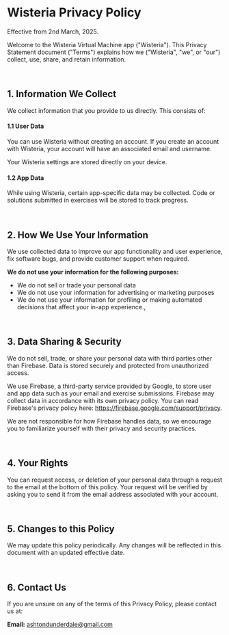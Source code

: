 # Wisteria Privacy Policy

Effective from 2nd March, 2025.

Welcome to the Wisteria Virtual Machine app ("Wisteria"). This Privacy Statement document ("Terms") explains how we ("Wisteria", "we", or "our") collect, use, share, and retain information.

<br/>

## 1. Information We Collect

We collect information that you provide to us directly. This consists of:

#### 1.1 User Data

You can use Wisteria without creating an account. If you create an account with Wisteria, your account will have an associated email and username.

Your Wisteria settings are stored directly on your device.

#### 1.2 App Data

While using Wisteria, certain app-specific data may be collected. Code or solutions submitted in exercises will be stored to track progress.

<br/>

## 2. How We Use Your Information

We use collected data to improve our app functionality and user experience, fix software bugs, and provide customer support when required.

**We do not use your information for the following purposes:**
- We do not sell or trade your personal data
- We do not use your information for advertising or marketing purposes
- We do not use your information for profiling or making automated decisions that affect your in-app experience.,

<br/>

## 3. Data Sharing & Security

We do not sell, trade, or share your personal data with third parties other than Firebase. Data is stored securely and protected from unauthorized access.

We use Firebase, a third-party service provided by Google, to store user and app data such as your email and exercise submissions. Firebase may collect data in accordance with its own privacy policy. You can read Firebase's privacy policy here: https://firebase.google.com/support/privacy.

We are not responsible for how Firebase handles data, so we encourage you to familiarize yourself with their privacy and security practices.

<br/>

## 4. Your Rights

You can request access, or deletion of your personal data through a request to the email at the bottom of this policy. Your request will be verified by asking you to send it from the email address associated with your account.

<br/>

## 5. Changes to this Policy

We may update this policy periodically. Any changes will be reflected in this document with an updated effective date.

<br/>

## 6. Contact Us

If you are unsure on any of the terms of this Privacy Policy, please contact us at:

**Email:** ashtondunderdale@gmail.com